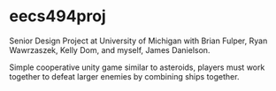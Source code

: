 eecs494proj
===========
Senior Design Project at University of Michigan with Brian Fulper, Ryan Wawrzaszek, Kelly Dom, and myself, James Danielson.

Simple cooperative unity game similar to asteroids, players must work together to defeat larger enemies by combining ships together. 
